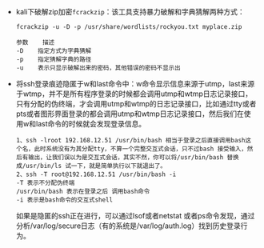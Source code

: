 - kali下破解zip加密`fcrackzip`：该工具支持暴力破解和字典猜解两种方式：

  ```
  fcrackzip -u -D -p /usr/share/wordlists/rockyou.txt myplace.zip

  参数	描述
  -D	指定方式为字典猜解
  -p	指定猜解字典的路径
  -u	表示只显示破解出来的密码，其他错误的密码不显示出
  ```

- 将ssh登录痕迹隐匿于w和last命令中：w命令显示信息来源于utmp，last来源于wtmp，并不是所有程序登录的时候都会调用utmp和wtmp日志记录接口，只有分配的伪终端，才会调用utmp和wtmp的日志记录接口，比如通过tty或者pts或者图形界面登录的都会调用utmp和wtmp日志记录接口，然后我们在使用w和last命令的时候就会发现登录信息。

  ```
  1、ssh -lroot 192.168.12.51 /usr/bin/bash 相当于登录之后直接调用bash这个名，此时系统没有为其分配tty，不算一个完整交互式会话，只不过bash 接受输入，然后有输出，让我们误以为是交互式会话，其实不然，你可以将/usr/bin/bash 替换成/usr/bin/ls 试一下，就是简单执行以下就退出了。
  2、ssh -T root@192.168.12.51 /usr/bin/bash -i
  -T 表示不分配伪终端
  /usr/bin/bash 表示在登录之后 调用bash命令
  -i 表示是bash命令的交互式shell
  ```

  如果是隐匿的ssh正在进行，可以通过lsof或者netstat 或者ps命令发现，通过分析/var/log/secure日志（有的系统是/var/log/auth.log）找到历史登录行为。

